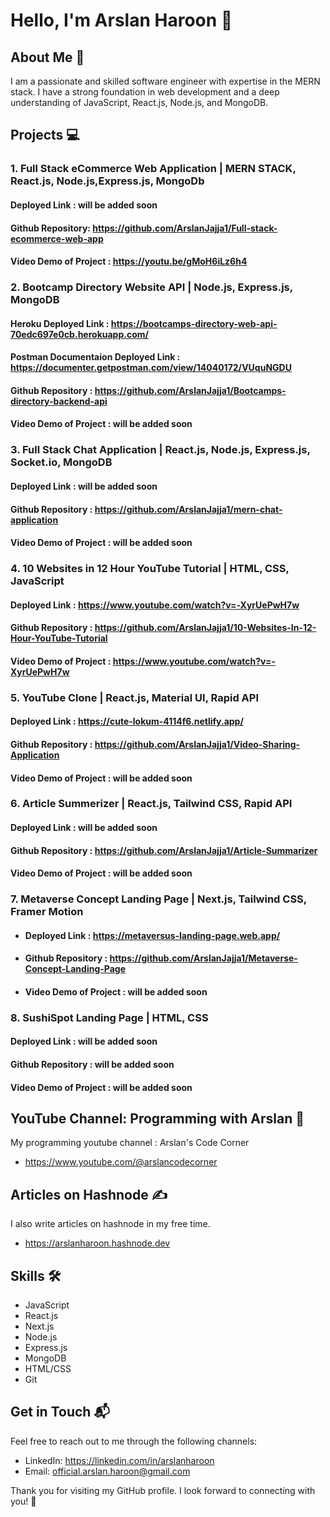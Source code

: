 # Hello, I'm Arslan Haroon 👋

## About Me 🚀

I am a passionate and skilled software engineer with expertise in the MERN stack. I have a strong foundation in web development and a deep understanding of JavaScript, React.js, Node.js, and MongoDB.

## Projects 💻

  ### 1. Full Stack eCommerce Web Application | MERN STACK, React.js, Node.js,Express.js, MongoDb
  
  #### Deployed Link : will be added soon
  
  #### Github Repository: https://github.com/ArslanJajja1/Full-stack-ecommerce-web-app
  
  #### Video Demo of Project : https://youtu.be/gMoH6iLz6h4

### 2. Bootcamp Directory Website API | Node.js, Express.js, MongoDB

  #### Heroku Deployed Link : https://bootcamps-directory-web-api-70edc697e0cb.herokuapp.com/
  
  #### Postman Documentaion Deployed Link : https://documenter.getpostman.com/view/14040172/VUquNGDU
  
  #### Github Repository : https://github.com/ArslanJajja1/Bootcamps-directory-backend-api
  
  #### Video Demo of Project : will be added soon

### 3. Full Stack Chat Application | React.js, Node.js, Express.js, Socket.io, MongoDB

  #### Deployed Link : will be added soon
  
  #### Github Repository : https://github.com/ArslanJajja1/mern-chat-application
  
  #### Video Demo of Project : will be added soon

### 4. 10 Websites in 12 Hour YouTube Tutorial | HTML, CSS, JavaScript

#### Deployed Link : https://www.youtube.com/watch?v=-XyrUePwH7w

#### Github Repository : https://github.com/ArslanJajja1/10-Websites-In-12-Hour-YouTube-Tutorial

#### Video Demo of Project : https://www.youtube.com/watch?v=-XyrUePwH7w

### 5. YouTube Clone | React.js, Material UI, Rapid API

#### Deployed Link : https://cute-lokum-4114f6.netlify.app/

#### Github Repository : https://github.com/ArslanJajja1/Video-Sharing-Application

#### Video Demo of Project : will be added soon

### 6. Article Summerizer | React.js, Tailwind CSS, Rapid API

#### Deployed Link : will be added soon

#### Github Repository : https://github.com/ArslanJajja1/Article-Summarizer

#### Video Demo of Project : will be added soon

### 7. Metaverse Concept Landing Page | Next.js, Tailwind CSS, Framer Motion

- #### Deployed Link : https://metaversus-landing-page.web.app/

- #### Github Repository : https://github.com/ArslanJajja1/Metaverse-Concept-Landing-Page

- #### Video Demo of Project : will be added soon

### 8. SushiSpot Landing Page | HTML, CSS

#### Deployed Link : will be added soon
#### Github Repository : will be added soon
#### Video Demo of Project : will be added soon

  
## YouTube Channel: Programming with Arslan 🎥

My programming youtube channel : Arslan's Code Corner
- https://www.youtube.com/@arslancodecorner

## Articles on Hashnode ✍️

I also write articles on hashnode in my free time.

- https://arslanharoon.hashnode.dev

## Skills 🛠️

- JavaScript
- React.js
- Next.js
- Node.js
- Express.js
- MongoDB
- HTML/CSS
- Git

## Get in Touch 📬

Feel free to reach out to me through the following channels:

- LinkedIn: https://linkedin.com/in/arslanharoon
- Email: official.arslan.haroon@gmail.com

Thank you for visiting my GitHub profile. I look forward to connecting with you! 🤝
